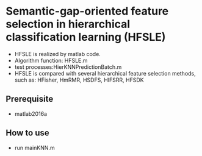 #  Semantic-gap-oriented feature selection in hierarchical classification learning (HFSLE)
* HFSLE is realized by matlab code. 
* Algorithm function: HFSLE.m 
* test processes:HierKNNPredictionBatch.m
* HFSLE is compared with several hierarchical feature selection methods, such as: HFisher, HmRMR, HSDFS, HIFSRR, HFSDK

## Prerequisite
* matlab2016a

## How to use
* run mainKNN.m
